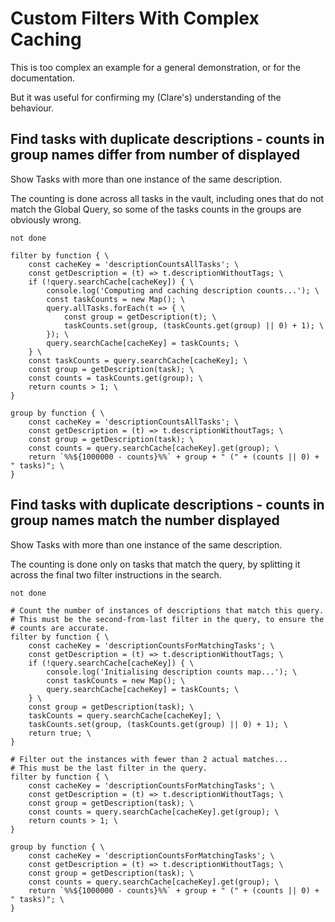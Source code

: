 # Custom Filters With Complex Caching

This is too complex an example for a general demonstration, or for the documentation.

But it was useful for confirming my (Clare's) understanding of the behaviour.

## Find tasks with duplicate descriptions - counts in group names differ from number of displayed

Show Tasks with more than one instance of the same description.

The counting is done across all tasks in the vault, including ones that do not match the Global Query, so some of the tasks counts in the groups are obviously wrong.

```tasks
not done

filter by function { \
    const cacheKey = 'descriptionCountsAllTasks'; \
    const getDescription = (t) => t.descriptionWithoutTags; \
    if (!query.searchCache[cacheKey]) { \
        console.log('Computing and caching description counts...'); \
        const taskCounts = new Map(); \
        query.allTasks.forEach(t => { \
            const group = getDescription(t); \
            taskCounts.set(group, (taskCounts.get(group) || 0) + 1); \
        }); \
        query.searchCache[cacheKey] = taskCounts; \
    } \
    const taskCounts = query.searchCache[cacheKey]; \
    const group = getDescription(task); \
    const counts = taskCounts.get(group); \
    return counts > 1; \
}

group by function { \
    const cacheKey = 'descriptionCountsAllTasks'; \
    const getDescription = (t) => t.descriptionWithoutTags; \
    const group = getDescription(task); \
    const counts = query.searchCache[cacheKey].get(group); \
    return `%%${1000000 - counts}%%` + group + " (" + (counts || 0) + " tasks)"; \
}
```

## Find tasks with duplicate descriptions - counts in group names match the number displayed

Show Tasks with more than one instance of the same description.

The counting is done only on tasks that match the query, by splitting it across the final two filter instructions in the search.

```tasks
not done

# Count the number of instances of descriptions that match this query.
# This must be the second-from-last filter in the query, to ensure the
# counts are accurate.
filter by function { \
    const cacheKey = 'descriptionCountsForMatchingTasks'; \
    const getDescription = (t) => t.descriptionWithoutTags; \
    if (!query.searchCache[cacheKey]) { \
        console.log('Initialising description counts map...'); \
        const taskCounts = new Map(); \
        query.searchCache[cacheKey] = taskCounts; \
    } \
    const group = getDescription(task); \
    taskCounts = query.searchCache[cacheKey]; \
    taskCounts.set(group, (taskCounts.get(group) || 0) + 1); \
    return true; \
}

# Filter out the instances with fewer than 2 actual matches...
# This must be the last filter in the query.
filter by function { \
    const cacheKey = 'descriptionCountsForMatchingTasks'; \
    const getDescription = (t) => t.descriptionWithoutTags; \
    const group = getDescription(task); \
    const counts = query.searchCache[cacheKey].get(group); \
    return counts > 1; \
}

group by function { \
    const cacheKey = 'descriptionCountsForMatchingTasks'; \
    const getDescription = (t) => t.descriptionWithoutTags; \
    const group = getDescription(task); \
    const counts = query.searchCache[cacheKey].get(group); \
    return `%%${1000000 - counts}%%` + group + " (" + (counts || 0) + " tasks)"; \
}
```
